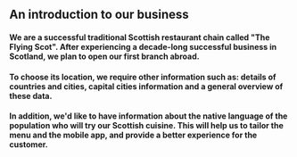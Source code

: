 ## An introduction to our business

#### We are a successful traditional Scottish restaurant chain called "The Flying Scot". After experiencing a decade-long successful business in Scotland, we plan to open our first branch abroad.
#### To choose its location, we require other information such as: details of countries and cities, capital cities information and a general overview of these data.
#### In addition, we'd like to have information about the native language of the population who will try our Scottish cuisine. This will help us to tailor the menu and the mobile app, and provide a better experience for the customer.
